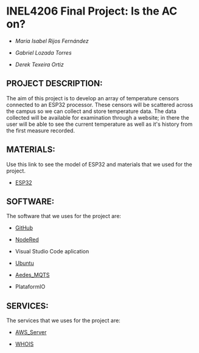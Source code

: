 # INEL4206 Final Project: Is the AC on?

- *Maria Isabel Rijos Fernández* 
* *Gabriel Lozada Torres*
+ *Derek Texeira Ortiz*

## PROJECT DESCRIPTION:
The aim of this project is to develop an array of temperature censors 
connected to an ESP32 processor. These censors will be scattered across
the campus so we can collect and store temperature data. The data collected 
will be available for examination through a website; in there the user
will be able to see the current temperature as well as it's history from 
the first measure recorded.
## MATERIALS:
Use this link to see the model of ESP32 and materials  that we used for the project.
- [ESP32](https://www.amazon.com/dp/B09BC5B4H6?ref=ppx_pop_mob_ap_share)
## SOFTWARE:
The software that we uses for the project are: 
- [GitHub](https://github.com/DerekTex/INEL4206-Final-Project)
* [NodeRed](http://esp32proj.space:1880/ui/#!/0?socketid=20mpFYsP1RtGDG4JAAHi)
+ Visual Studio Code aplication 
- [Ubuntu]()
* [Aedes_MQTS]()
+ PlataformIO
## SERVICES:
 The services that we uses for the project are:
 * [AWS_Server]()
 - [WHOIS]()
 